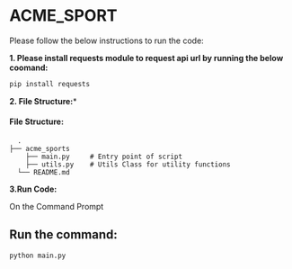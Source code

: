 # ACME_SPORT

Please follow the below instructions to run the code:

**1. Please install requests module to request api url by running the below coomand:**

```python
pip install requests
```

**2. File Structure:***

#### File Structure:
	  .
    ├── acme_sports
		├── main.py		# Entry point of script
		├── utils.py	# Utils Class for utility functions
	  └── README.md
    
**3.Run Code:**

On the Command Prompt

## Run the command:

```python
python main.py
```
